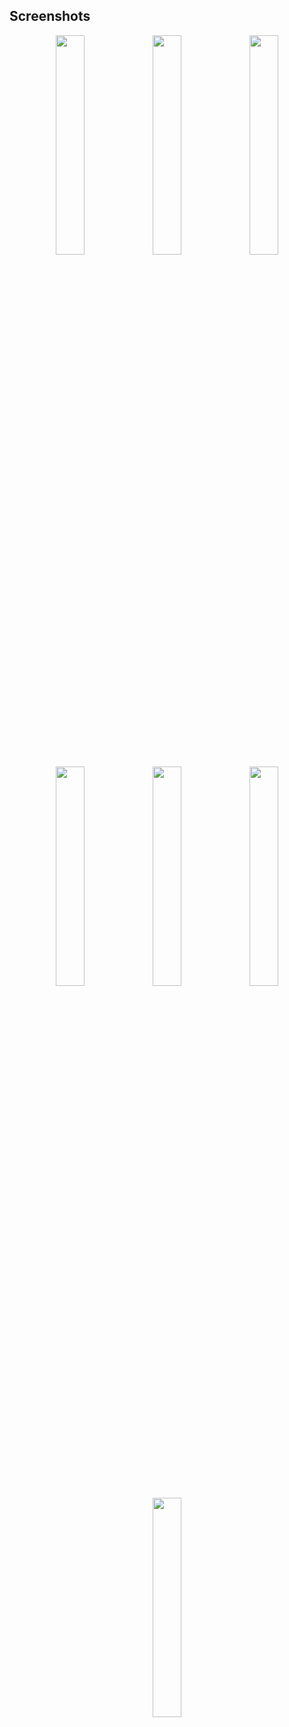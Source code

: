 ## Screenshots

<div align="center">
<div>
<img src="https://github.com/prasidhanchan/PokeDex/assets/92362239/c9ee9a13-eb89-4bb1-8bdb-7d36944a498c" width="30%" /> <!-- Loading -->
<img src="https://github.com/prasidhanchan/PokeDex/assets/92362239/db07bdd9-27fa-4c6a-854f-0e1432839400" width="30%" /> <!-- Home -->
<img src="https://github.com/prasidhanchan/PokeDex/assets/92362239/be379b2b-c5a5-4f17-be6e-a886aad3b0cc" width="30%" /> <!-- Details -->
<img src="https://github.com/prasidhanchan/PokeDex/assets/92362239/61944501-c226-486c-a98b-aae0700c7689" width="30%" /> <!-- Add Pokemon -->
<img src="https://github.com/prasidhanchan/PokeDex/assets/92362239/ca591be1-612d-40e8-bfdf-a56c4ef28225" width="30%" /> <!-- Delete Pokemon -->
<img src="https://github.com/prasidhanchan/PokeDex/assets/92362239/e16d1ba2-2a08-4821-84cd-6ff50058156c" width="30%" /> <!-- Update Pokemon -->
<img src="https://github.com/prasidhanchan/PokeDex/assets/92362239/97f0d844-85fa-4b64-a1dd-2ce69659c37d" width="30%" /> <!-- Search Pokemon -->
</div>
</div>
